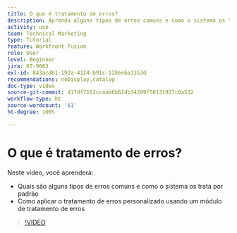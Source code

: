 ```yaml
---
title: O que é tratamento de erros?
description: Aprenda alguns tipos de erros comuns e como o sistema os trata por padrão e, em seguida, aprenda como aplicar o tratamento de erros personalizado no [!DNL Adobe Workfront Fusion].
activity: use
team: Technical Marketing
type: Tutorial
feature: Workfront Fusion
role: User
level: Beginner
jira: KT-9063
exl-id: 843acdb1-192a-4124-b91c-128ee6a1353d
recommendations: noDisplay,catalog
doc-type: video
source-git-commit: d17df7162ccaab6b62db34209f50131927c0a532
workflow-type: ht
source-wordcount: '61'
ht-degree: 100%

---
```


# O que é tratamento de erros?

Neste vídeo, você aprenderá:

* Quais são alguns tipos de erros comuns e como o sistema os trata por padrão
* Como aplicar o tratamento de erros personalizado usando um módulo de tratamento de erros

>[!VIDEO](https://video.tv.adobe.com/v/335304/?quality=12&learn=on&enablevpops)
